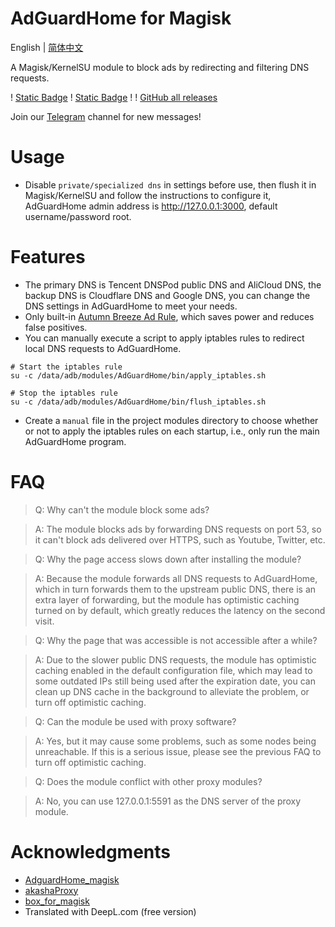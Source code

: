 # AdGuardHome for Magisk
English | [简体中文](README.md)

A Magisk/KernelSU module to block ads by redirecting and filtering DNS requests.

! [Static Badge](https://img.shields.io/badge/arm--64-support-blue)
! [Static Badge](https://img.shields.io/badge/arm--v7-support-blue) !
! [GitHub all releases](https://img.shields.io/github/downloads/twoone-3/AdguardHome/total)

Join our [Telegram](https://t.me/adguardhome_for_magisk_release) channel for new messages!

# Usage
- Disable `private/specialized dns` in settings before use, then flush it in Magisk/KernelSU and follow the instructions to configure it, AdGuardHome admin address is http://127.0.0.1:3000, default username/password root.

# Features
- The primary DNS is Tencent DNSPod public DNS and AliCloud DNS, the backup DNS is Cloudflare DNS and Google DNS, you can change the DNS settings in AdGuardHome to meet your needs.
- Only built-in [Autumn Breeze Ad Rule](https://github.com/TG-Twilight/AWAvenue-Ads-Rule), which saves power and reduces false positives.
- You can manually execute a script to apply iptables rules to redirect local DNS requests to AdGuardHome.
```shell.
# Start the iptables rule
su -c /data/adb/modules/AdGuardHome/bin/apply_iptables.sh
```
```shell
# Stop the iptables rule
su -c /data/adb/modules/AdGuardHome/bin/flush_iptables.sh
```
- Create a `manual` file in the project modules directory to choose whether or not to apply the iptables rules on each startup, i.e., only run the main AdGuardHome program.

# FAQ
> Q: Why can't the module block some ads?

> A: The module blocks ads by forwarding DNS requests on port 53, so it can't block ads delivered over HTTPS, such as Youtube, Twitter, etc.

> Q: Why the page access slows down after installing the module?

> A: Because the module forwards all DNS requests to AdGuardHome, which in turn forwards them to the upstream public DNS, there is an extra layer of forwarding, but the module has optimistic caching turned on by default, which greatly reduces the latency on the second visit.

> Q: Why the page that was accessible is not accessible after a while?

> A: Due to the slower public DNS requests, the module has optimistic caching enabled in the default configuration file, which may lead to some outdated IPs still being used after the expiration date, you can clean up DNS cache in the background to alleviate the problem, or turn off optimistic caching.

> Q: Can the module be used with proxy software?

> A: Yes, but it may cause some problems, such as some nodes being unreachable. If this is a serious issue, please see the previous FAQ to turn off optimistic caching.

> Q: Does the module conflict with other proxy modules?

> A: No, you can use 127.0.0.1:5591 as the DNS server of the proxy module.

# Acknowledgments
- [AdguardHome_magisk](https://github.com/410154425/AdGuardHome_magisk)
- [akashaProxy](https://github.com/ModuleList/akashaProxy)
- [box_for_magisk](https://github.com/taamarin/box_for_magisk)
- Translated with DeepL.com (free version)